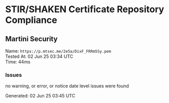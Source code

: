 # STIR/SHAKEN Certificate Repository Compliance

## Martini Security

Name: `https://p.mtsec.me/2e5a/DixF_FRRm5Sy.pem`\
Tested At: 02 Jun 25 03:34 UTC\
Time: 44ms

### Issues

no warning, or error, or notice date level issues were found

Generated: 02 Jun 25 03:45 UTC